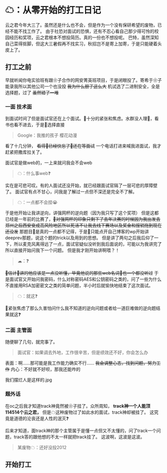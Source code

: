# ☁：从零开始的打工日记

云之君今年大三了。虽然还是什么也不会，但是作为一个没有保研希望的废物，已经不能不找工作了。
由于社恐对面试的恐惧，还有不忍心看自己那少得可怜的校园经历和奖项，云之君根本不想投简历。真的一份也不想投呢。
巴特，虽然深知自己菜得抠脚，但这大三暑假再不找实习，秋招岂不是寄上加寄，于是只能硬着头皮上了。

## 打工之前

早就听闻你电实验班有跟❀子合作的网安菁英班项目，于是闭眼投了。寄希于❀子能录我所以其他公司一个也没投 ~~我为什么胆子这么大~~ 
机试选了二进制安全，全是选择题，过了 ~~虽然错了一堆~~

### 一面 技术面

到面试时间了但是面试官还在上个面试。👴十分的紧张和焦虑。水群没人理👴，看书也看不进去，于是👴选择直接

> Google：我推的孩子 樱花动漫

看了十几分钟， ~~看得👴已经快忘了👴还在等面试~~ 一个电话打进来喊我进面试，我才赶紧把撒库拉关了。

面试官是做web的，一上来就问我会不会web

> ☁：什么事web❓

实在是可悲可叹。有的人面试还没开始，就已经跟面试官隔了一层可悲的厚障壁了。
面试官有点不甘心，问我是了解过一点但不深还是完全不了解。

> ☁：一点都不会捏😭

于是他开始让我讲逆向，讲强网杯的逆向题（因为我只写了这个奖项）
但是这都已经是一年前的比赛了，~~👴对强网杯的印象只剩下了去年决赛的时候因为我出发去郑州之后西安变成高风险地区所以死活不让我去线下赛场以及奖金和报销拖到现在还没发~~ 那题目👴是真的一点都不记得，于是👴只能点开自己博客的wp开始讲deeprev那题，说这个题的trick以及用到的思想。
但是讲了两句之后我后仰了一下，所以麦克风离得远了一点，面试官疑似没听到我后面说的，可能以为我讲完了所以直接开始问我下一个问题。
但是我才刚开始讲啊喂？！

> ☁：❓

~~👴估计👴讲的他应该是一点没听懂，毕竟他说的那些web名词👴也一个都没听过~~ 于是面试官又开始问我密码，什么对称密码AES和公钥密码之类的，问了一些为什么不直接用RSA加密密文之类的简单问题，半小时后就愉快地结束了这次面试。

> ☁：就这❓

👴紧张焦虑了那么久害怕问什么我不知道的逆向问题或者给一道巨难做的逆向题结果就这❓

### 二面 主管面

随便聊了几句，就完事了。

> 面试官：如果调去外地，工作很辛苦，但是绩效还不好，你会怎么办

表面：啊……那可能是我工作能力确实不行…… ~~我会调整心态，找到问题，努力工作~~
内心：不好就不好呗，那我还能咋的

我们摆烂人是这样的.jpg

### 题外话

在oc之后我才知道track神竟然被❀子挂了。众所周知， **track神一个人能顶114514个云之君，** 但是☁这种废物过了如此水的面试，track神却被挂了。
这究竟是道德的沦丧还是人性的泯灭❓

后来才知道，面track神的那个主管属于是懂一点但又不太懂的，问了track一个问题，track答的跟他想的不太一样就把track挂了。
这波啊，这波是这波。

> 某废物☁：还好没投2012

## 开始打工











